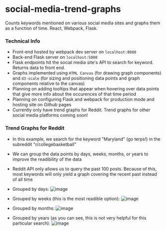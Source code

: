# social-media-trend-graphs
Counts keywords mentioned on various social media sites and graphs them as a function of time. React, Webpack, Flask. 

### Technical Info
* Front-end hosted by webpack dev server on `localhost:8080`
* Back-end Flask server on `localhost:5000`
* Flask endpoints hit the social media site's API to search for keyword. Returns data to front end.
* Graphs implemented using `HTML Canvas` (for drawing graph components) and `d3-scale` (for sizing and positioning data points and graph components relative to the canvas)
* Planning on adding tooltips that appear when hovering over data points that give more info about the occurences of that time period
* Planning on configuring Flask and webpack for production mode and hosting site on Github pages
* Currently only have trend graphs for Reddit. Trend graphs for other social media platforms coming soon!

### Trend Graphs for Reddit
* In this example, we search for the keyword "Maryland" (go terps!) in the subreddit "r/collegebasketball"
* We can group the data points by days, weeks, months, or years to improve the readibility of the data
* Reddit API only allows us to query the past 100 posts. Because of this, most keywords will only yield a graph covering the recent past instead of all time

* Grouped by days:
![image](https://user-images.githubusercontent.com/13570258/63402679-44f0d000-c3aa-11e9-925f-43819cba314e.png)

* Grouped by weeks (this is the most readible option):
![image](https://user-images.githubusercontent.com/13570258/63402940-4078e700-c3ab-11e9-88f3-8d46e5136952.png)

* Grouped by months:
![image](https://user-images.githubusercontent.com/13570258/63402971-57b7d480-c3ab-11e9-9856-832a89fb7b3e.png)

* Grouped by years (as you can see, this is not very helpful for this particular search):
![image](https://user-images.githubusercontent.com/13570258/63402929-1f17fb00-c3ab-11e9-8f5c-2ebd28169663.png)





